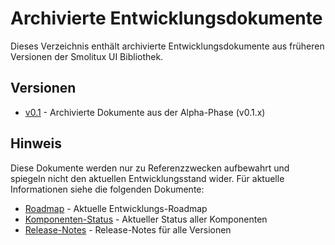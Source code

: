 # Archivierte Entwicklungsdokumente

Dieses Verzeichnis enthält archivierte Entwicklungsdokumente aus früheren Versionen der Smolitux UI Bibliothek.

## Versionen

- [v0.1](./v0.1/roadmap.md) - Archivierte Dokumente aus der Alpha-Phase (v0.1.x)

## Hinweis

Diese Dokumente werden nur zu Referenzzwecken aufbewahrt und spiegeln nicht den aktuellen Entwicklungsstand wider. Für aktuelle Informationen siehe die folgenden Dokumente:

- [Roadmap](../roadmap.md) - Aktuelle Entwicklungs-Roadmap
- [Komponenten-Status](../component-status.md) - Aktueller Status aller Komponenten
- [Release-Notes](../releases/v0.2.2.md) - Release-Notes für alle Versionen